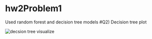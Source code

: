 # hw2Problem1
Used random forest and decision tree models
#Q2) Decision tree plot

![decsion tree visualize](https://user-images.githubusercontent.com/67655156/221472046-b3c5b257-0e02-4a9b-a632-3d5147c0c339.jpg)
